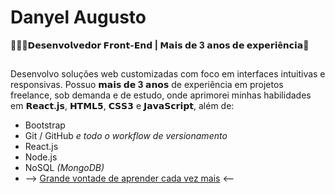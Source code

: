 #  Danyel Augusto

👨🏻‍💻**𝗗𝗲𝘀𝗲𝗻𝘃𝗼𝗹𝘃𝗲𝗱𝗼𝗿 𝗙𝗿𝗼𝗻𝘁-𝗘𝗻𝗱 | 𝗠𝗮𝗶𝘀 𝗱𝗲 3 𝗮𝗻𝗼𝘀 𝗱𝗲 𝗲𝘅𝗽𝗲𝗿𝗶ê𝗻𝗰𝗶𝗮**🚀

##

 Desenvolvo soluções web customizadas com foco em interfaces intuitivas e responsivas. Possuo **𝗺𝗮𝗶𝘀 𝗱𝗲 3 𝗮𝗻𝗼𝘀** de experiência em projetos freelance, sob demanda e de estudo, onde aprimorei minhas habilidades em **𝗥𝗲𝗮𝗰𝘁.𝗷𝘀**, **𝗛𝗧𝗠𝗟𝟱**, **𝗖𝗦𝗦𝟯** e **𝗝𝗮𝘃𝗮𝗦𝗰𝗿𝗶𝗽𝘁**, além de:

 * Bootstrap
 * Git / GitHub *e todo o workflow de versionamento*
 * React.js
 * Node.js
 * NoSQL <i>(MongoDB)</i>
 * --> <ins>Grande vontade de aprender cada vez mais</ins> <--
